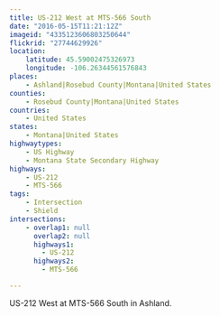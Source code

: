 ```yaml
---
title: US-212 West at MTS-566 South
date: "2016-05-15T11:21:12Z"
imageid: "4335123606803250644"
flickrid: "27744629926"
location:
    latitude: 45.59002475326973
    longitude: -106.26344561576843
places:
    - Ashland|Rosebud County|Montana|United States
counties:
    - Rosebud County|Montana|United States
countries:
    - United States
states:
    - Montana|United States
highwaytypes:
    - US Highway
    - Montana State Secondary Highway
highways:
    - US-212
    - MTS-566
tags:
    - Intersection
    - Shield
intersections:
    - overlap1: null
      overlap2: null
      highways1:
        - US-212
      highways2:
        - MTS-566

---
```

US-212 West at MTS-566 South in Ashland.